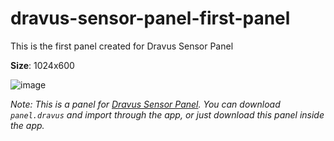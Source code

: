 # dravus-sensor-panel-first-panel
This is the first panel created for Dravus Sensor Panel

**Size**:  1024x600

![image](https://github.com/user-attachments/assets/de662531-7f58-41cf-aded-ff3fb2ca8c20)

*Note: This is a panel for [Dravus Sensor Panel](https://github.com/ynixt/dravus-sensor-panel). You can download `panel.dravus` and import through the app, or just download this panel inside the app.*
